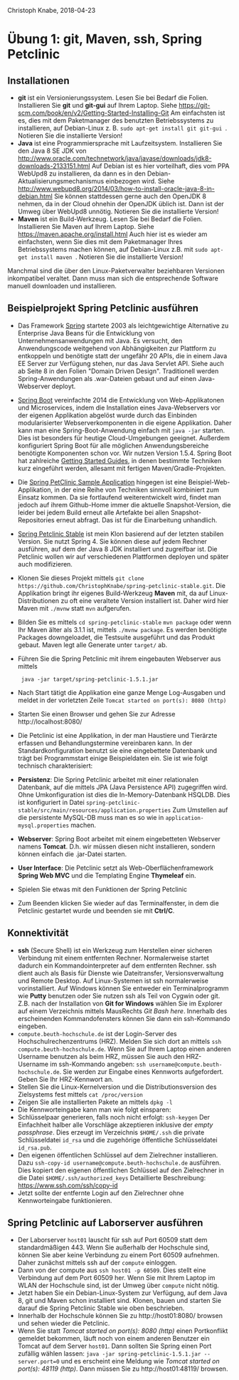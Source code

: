 Christoph Knabe, 2018-04-23

# Übung 1: git, Maven, ssh, Spring Petclinic

## Installationen

* **git** ist ein Versionierungssystem. Lesen Sie bei Bedarf die Folien. Installieren Sie **git** und **git-gui** auf Ihrem Laptop. Siehe https://git-scm.com/book/en/v2/Getting-Started-Installing-Git
  Am einfachsten ist es, dies mit dem Paketmanager des benutzten Betriebssystems zu installieren, auf Debian-Linux z. B. `sudo apt-get install git git-gui `. Notieren Sie die installierte Version!
* **Java** ist eine Programmiersprache mit Laufzeitsystem. Installieren Sie den Java 8 SE JDK von http://www.oracle.com/technetwork/java/javase/downloads/jdk8-downloads-2133151.html
  Auf Debian ist es hier vorteilhaft, dies vom PPA WebUpd8 zu installieren, da dann es in den Debian-Aktualisierungsmechanismus einbezogen wird. Siehe http://www.webupd8.org/2014/03/how-to-install-oracle-java-8-in-debian.html
  Sie können stattdessen gerne auch den OpenJDK 8 nehmen, da in der Cloud ohnehin der OpenJDK üblich ist. Dann ist der Umweg über WebUpd8 unnötig.
  Notieren Sie die installierte Version!
* **Maven** ist ein Build-Werkzeug. Lesen Sie bei Bedarf die Folien. Installieren Sie Maven auf Ihrem Laptop. Siehe https://maven.apache.org/install.html
  Auch hier ist es wieder am einfachsten, wenn Sie dies mit dem Paketmanager Ihres Betriebssystems machen können, auf Debian-Linux z.B. mit `sudo apt-get install maven `.  Notieren Sie die installierte Version!

Manchmal sind die über den Linux-Paketverwalter beziehbaren Versionen inkompatibel veraltet. Dann muss man sich die entsprechende Software manuell downloaden und installieren.

## Beispielprojekt Spring Petclinic ausführen

* Das Framework [Spring](https://spring.io/) startete 2003 als leichtgewichtige Alternative zu Enterprise Java Beans für die Entwicklung von Unternehmensanwendungen mit Java. Es versucht, den Anwendungscode weitgehend von Abhängigkeiten zur Plattform zu entkoppeln und benötigte statt der ungefähr 20 APIs, die in einem Java EE Server zur Verfügung stehen, nur das Java Servlet API. Siehe auch ab Seite 8 in den Folien "Domain Driven Design". Traditionell werden Spring-Anwendungen als .war-Dateien gebaut und auf einen Java-Webserver deployt.

* [Spring Boot](https://projects.spring.io/spring-boot/) vereinfachte 2014 die Entwicklung von Web-Applikatonen und Microservices, indem die Installation eines Java-Webservers vor der eigenen Applikation abgelöst wurde durch das Einbinden modularisierter Webserverkomponenten in die eigene Applikation. Daher kann man eine Spring-Boot-Anwendung einfach mit `java -jar` starten. Dies ist besonders für heutige Cloud-Umgebungen geeignet. Außerdem konfiguriert Spring Boot für alle möglichen Anwendungsbereiche benötigte Komponenten schon vor. Wir nutzen Version 1.5.4. Spring Boot hat zahlreiche [Getting Started Guides](https://spring.io/guides), in denen bestimmte Techniken kurz eingeführt werden, allesamt mit fertigen Maven/Gradle-Projekten.

* Die [Spring PetClinic Sample Application](https://github.com/spring-projects/spring-petclinic) hingegen ist eine Beispiel-Web-Applikation, in der eine Reihe von Techniken sinnvoll kombiniert zum Einsatz kommen. Da sie fortlaufend weiterentwickelt wird, findet man jedoch auf ihrem Github-Home immer die aktuelle Snapshot-Version, die leider bei jedem Build erneut alle Artefakte bei allen Snapshot-Repositories erneut abfragt. Das ist für die Einarbeitung unhandlich.

* [Spring Petclinic Stable](https://github.com/ChristophKnabe/spring-petclinic-stable) ist mein Klon basierend auf der letzten stabilen Version. Sie nutzt Spring 4. Sie können diese auf jedem Rechner ausführen, auf dem der Java 8 JDK installiert und zugreifbar ist. Die Petclinic wollen wir auf verschiedenen Plattformen deployen und später auch modifizieren.

* Klonen Sie dieses Projekt mittels `git clone https://github.com/ChristophKnabe/spring-petclinic-stable.git`.  Die Applikation bringt ihr eigenes Build-Werkzeug **Maven** mit, da auf Linux-Distributionen zu oft eine veraltete Version installiert ist. Daher wird hier Maven mit `./mvnw` statt `mvn` aufgerufen.

* Bilden Sie es mittels
  `cd spring-petclinic-stable`
  `mvn package` oder wenn Ihr Maven älter als 3.1.1 ist, mittels
  `./mvnw package`.
  Es werden benötigte Packages downgeloadet, die Testsuite ausgeführt und das Produkt gebaut. Maven legt alle Generate unter `target/` ab. 

* Führen Sie die Spring Petclinic mit ihrem eingebauten Webserver aus mittels

  ` java -jar target/spring-petclinic-1.5.1.jar`

* Nach Start tätigt die Applikation eine ganze Menge Log-Ausgaben und meldet in der vorletzten Zeile
  `Tomcat started on port(s): 8080 (http)`

* Starten Sie einen Browser und gehen Sie zur Adresse http://localhost:8080/

* Die Petclinic ist eine Applikation, in der man Haustiere und Tierärzte erfassen und Behandlungstermine vereinbaren kann. In der Standardkonfiguration benutzt sie eine eingebettete Datenbank und trägt bei Programmstart einige Beispieldaten ein. Sie ist wie folgt technisch charakterisiert:

* **Persistenz**: Die Spring Petclinic arbeitet mit einer relationalen Datenbank, auf die mittels JPA (Java Persistence API) zugegriffen wird. Ohne Umkonfiguration ist dies die In-Memory-Datenbank HSQLDB. Dies ist konfiguriert in Datei `spring-petclinic-stable/src/main/resources/application.properties`
  Zum Umstellen auf die persistente MySQL-DB muss man es so wie in `application-mysql.properties` machen.

* **Webserver**: Spring Boot arbeitet mit einem eingebetteten Webserver namens **Tomcat**. D.h. wir müssen diesen nicht installieren, sondern können einfach die .jar-Datei starten.

* **User Interface**: Die Petclinic setzt als Web-Oberflächenframework **Spring Web MVC** und die Templating Engine **Thymeleaf** ein.

* Spielen Sie etwas mit den Funktionen der Spring Petclinic

* Zum Beenden klicken Sie wieder auf das Terminalfenster, in dem die Petclinic gestartet wurde und beenden sie mit **Ctrl/C**.

## Konnektivität

* **ssh** (Secure Shell) ist ein Werkzeug zum Herstellen einer sicheren Verbindung mit einem entfernten Rechner. Normalerweise startet dadurch ein Kommandointerpreter auf dem entfernten Rechner. ssh dient auch als Basis für Dienste wie Dateitransfer, Versionsverwaltung und Remote Desktop. Auf Linux-Systemen ist ssh normalerweise vorinstalliert. Auf Windows können Sie entweder ein Terminalprogramm wie **Putty** benutzen oder Sie nutzen ssh als Teil von Cygwin oder git. Z.B. nach der Installation von **Git for Windows** wählen Sie im Explorer auf einem Verzeichnis mittels MausRechts *Git Bash here*. Innerhalb des erscheinenden Kommandofensters können Sie dann ein ssh-Kommando eingeben.
* `compute.beuth-hochschule.de` ist der Login-Server des Hochschulrechenzentrums (HRZ). Melden Sie sich dort an mittels `ssh compute.beuth-hochschule.de`. Wenn Sie auf Ihrem Laptop einen anderen Username benutzen als beim HRZ, müssen Sie auch den HRZ-Username im ssh-Kommando angeben: `ssh username@compute.beuth-hochschule.de`. Sie werden zur Eingabe eines Kennworts aufgefordert. Geben Sie Ihr HRZ-Kennwort an.
* Stellen Sie die Linux-Kernelversion und die Distributionsversion des Zielsystems fest mittels `cat /proc/version`
* Zeigen Sie alle installierten Pakete an mittels `dpkg -l`
* Die Kennworteingabe kann man wie folgt einsparen:
* Schlüsselpaar generieren, falls noch nicht erfolgt: `ssh-keygen`
  Der Einfachheit halber alle Vorschläge akzeptieren inklusive der *empty passphrase*.
  Dies erzeugt im Verzeichnis `$HOME/.ssh` die private Schlüsseldatei `id_rsa` und die zugehörige öffentliche Schlüsseldatei `id_rsa.pub`.
* Den eigenen öffentlichen Schlüssel auf dem Zielrechner installieren. Dazu `ssh-copy-id username@compute.beuth-hochschule.de` ausführen. Dies kopiert den eigenen öffentlichen Schlüssel auf den Zielrechner in die Datei `$HOME/.ssh/authorized_keys`
  Detaillierte Beschreibung: https://www.ssh.com/ssh/copy-id
* Jetzt sollte der entfernte Login auf den Zielrechner ohne Kennworteingabe funktionieren.

## Spring Petclinic auf Laborserver ausführen

* Der Laborserver `host01` lauscht für ssh auf Port 60509 statt dem standardmäßigen 443. Wenn Sie außerhalb der Hochschule sind, können Sie aber keine Verbindung zu einem Port 60509 aufnehmen. Daher zunächst mittels ssh auf der `compute` einloggen.
* Dann von der compute aus `ssh host01 -p 60509`. Dies stellt eine Verbindung auf dem Port 60509 her. Wenn Sie mit Ihrem Laptop im WLAN der Hochschule sind, ist der Umweg über `compute` nicht nötig.
* Jetzt haben Sie ein Debian-Linux-System zur Verfügung, auf dem Java 8, git und Maven schon installiert sind. Klonen, bauen und starten Sie darauf die Spring Petclinic Stable wie oben beschrieben.
* Innerhalb der Hochschule können Sie zu http://host01:8080/ browsen und sehen wieder die Petclinic.
* Wenn Sie statt *Tomcat started on port(s): 8080 (http)* einen Portkonflikt gemeldet bekommen, läuft noch von einem anderen Benutzer ein Tomcat auf dem Server `host01`. Dann sollten Sie Spring einen Port zufällig wählen lassen: `java -jar spring-petclinic-1.5.1.jar --server.port=0` und es erscheint eine Meldung wie *Tomcat started on port(s): 48119 (http)*. Dann müssen Sie zu http://host01:48119/ browsen.
